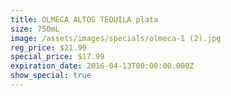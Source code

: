 ```yaml
---
title: OLMECA ALTOS TEQUILA plata
size: 750mL
image: /assets/images/specials/olmeca-1 (2).jpg
reg_price: $21.99
special_price: $17.99
expiration_date: 2016-04-13T00:00:00.000Z
show_special: true
---
```



